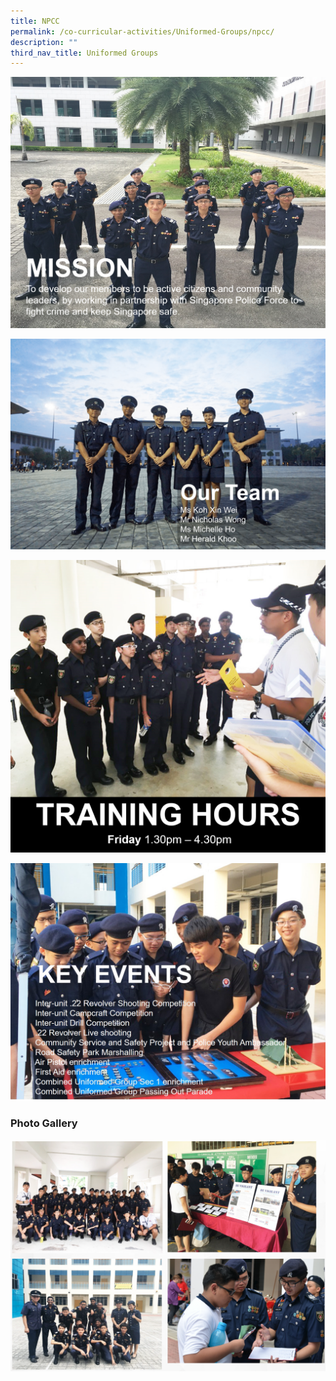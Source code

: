 ```yaml
---
title: NPCC
permalink: /co-curricular-activities/Uniformed-Groups/npcc/
description: ""
third_nav_title: Uniformed Groups
---
```

![](/images/npcc1.png)

![](/images/Team.png)

![](/images/npcc3.png)

![](/images/npcc4.jpeg)


### Photo Gallery


![](/images/npccpg.png)